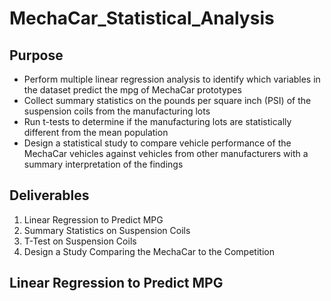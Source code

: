 # MechaCar_Statistical_Analysis

## Purpose
* Perform multiple linear regression analysis to identify which variables in the dataset predict the mpg of MechaCar prototypes
* Collect summary statistics on the pounds per square inch (PSI) of the suspension coils from the manufacturing lots
* Run t-tests to determine if the manufacturing lots are statistically different from the mean population
* Design a statistical study to compare vehicle performance of the MechaCar vehicles against vehicles from other manufacturers with a summary interpretation of the findings

## Deliverables
1. Linear Regression to Predict MPG
2. Summary Statistics on Suspension Coils
3. T-Test on Suspension Coils
4. Design a Study Comparing the MechaCar to the Competition

## Linear Regression to Predict MPG
